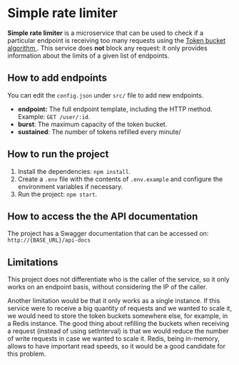 # Simple rate limiter

**Simple rate limiter** is a microservice that can be used to check if a particular endpoint is receiving too many requests using the [Token bucket algorithm
](https://en.wikipedia.org/wiki/Token_bucket). This service does **not** block any request: it only provides information about the limits of a given list of endpoints.

## How to add endpoints

You can edit the `config.json` under `src/` file to add new endpoints.

- **endpoint:** The full endpoint template, including the HTTP method. Example: `GET /user/:id`.
- **burst**: The maximum capacity of the token bucket.
- **sustained**: The number of tokens refilled every minute/

## How to run the project

1. Install the dependencies: `npm install`.
2. Create a `.env` file with the contents of `.env.example` and configure the environment variables if necessary.
3. Run the project: `npm start`.

## How to access the the API documentation

The project has a Swagger documentation that can be accessed on: `http://{BASE_URL}/api-docs`

## Limitations

This project does not differentiate who is the caller of the service, so it only works on an endpoint basis, without considering the IP of the caller.

Another limitation would be that it only works as a single instance. If this service were to receive a big quantity of requests and we wanted to scale it, we would need to store the token buckets somewhere else, for example, in a Redis instance. The good thing about refilling the buckets when receiving a request (instead of using setInterval) is that we would reduce the number of write requests in case we wanted to scale it. Redis, being in-memory, allows to have important read speeds, so it would be a good candidate for this problem.
